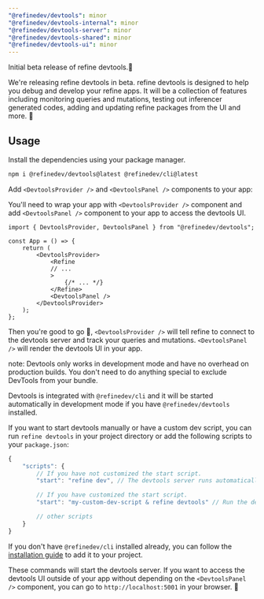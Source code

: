 ```yaml
---
"@refinedev/devtools": minor
"@refinedev/devtools-internal": minor
"@refinedev/devtools-server": minor
"@refinedev/devtools-shared": minor
"@refinedev/devtools-ui": minor
---
```


Initial beta release of refine devtools.🎉

We're releasing refine devtools in beta. refine devtools is designed to help you debug and develop your refine apps. It will be a collection of features including monitoring queries and mutations, testing out inferencer generated codes, adding and updating refine packages from the UI and more. 🤯

## Usage

Install the dependencies using your package manager.

```bash
npm i @refinedev/devtools@latest @refinedev/cli@latest
```

Add `<DevtoolsProvider />` and `<DevtoolsPanel />` components to your app:

You'll need to wrap your app with `<DevtoolsProvider />` component and add `<DevtoolsPanel />` component to your app to access the devtools UI.

```tsx
import { DevtoolsProvider, DevtoolsPanel } from "@refinedev/devtools";

const App = () => {
    return (
        <DevtoolsProvider>
            <Refine
            // ...
            >
                {/* ... */}
            </Refine>
            <DevtoolsPanel />
        </DevtoolsProvider>
    );
};
```

Then you're good to go 🙌, `<DevtoolsProvider />` will tell refine to connect to the devtools server and track your queries and mutations. `<DevtoolsPanel />` will render the devtools UI in your app.

note: Devtools only works in development mode and have no overhead on production builds. You don't need to do anything special to exclude DevTools from your bundle.

Devtools is integrated with `@refinedev/cli` and it will be started automatically in development mode if you have `@refinedev/devtools` installed.

If you want to start devtools manually or have a custom dev script, you can run `refine devtools` in your project directory or add the following scripts to your `package.json`:

```js
{
    "scripts": {
        // If you have not customized the start script.
        "start": "refine dev", // The devtools server runs automatically; you don't need to do anything.

        // If you have customized the start script.
        "start": "my-custom-dev-script & refine devtools" // Run the devtools server manually.

        // other scripts
    }
}
```

If you don't have `@refinedev/cli` installed already, you can follow the [installation guide](https://refine.dev/docs/packages/documentation/cli/#how-to-add-to-an-existing-project) to add it to your project.

These commands will start the devtools server. If you want to access the devtools UI outside of your app without depending on the `<DevtoolsPanel />` component, you can go to `http://localhost:5001` in your browser. 🚀
